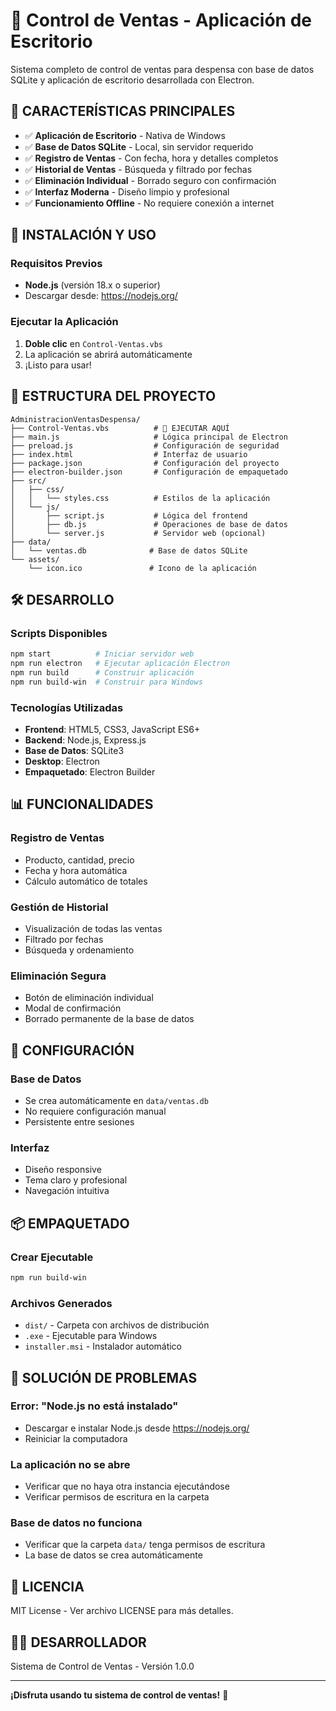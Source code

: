 # 🛒 Control de Ventas - Aplicación de Escritorio

Sistema completo de control de ventas para despensa con base de datos SQLite y aplicación de escritorio desarrollada con Electron.

## 🎯 **CARACTERÍSTICAS PRINCIPALES**

- ✅ **Aplicación de Escritorio** - Nativa de Windows
- ✅ **Base de Datos SQLite** - Local, sin servidor requerido
- ✅ **Registro de Ventas** - Con fecha, hora y detalles completos
- ✅ **Historial de Ventas** - Búsqueda y filtrado por fechas
- ✅ **Eliminación Individual** - Borrado seguro con confirmación
- ✅ **Interfaz Moderna** - Diseño limpio y profesional
- ✅ **Funcionamiento Offline** - No requiere conexión a internet

## 🚀 **INSTALACIÓN Y USO**

### **Requisitos Previos**
- **Node.js** (versión 18.x o superior)
- Descargar desde: https://nodejs.org/

### **Ejecutar la Aplicación**
1. **Doble clic** en `Control-Ventas.vbs`
2. La aplicación se abrirá automáticamente
3. ¡Listo para usar!

## 📁 **ESTRUCTURA DEL PROYECTO**

```
AdministracionVentasDespensa/
├── Control-Ventas.vbs          # 🎯 EJECUTAR AQUÍ
├── main.js                     # Lógica principal de Electron
├── preload.js                  # Configuración de seguridad
├── index.html                  # Interfaz de usuario
├── package.json                # Configuración del proyecto
├── electron-builder.json       # Configuración de empaquetado
├── src/
│   ├── css/
│   │   └── styles.css          # Estilos de la aplicación
│   └── js/
│       ├── script.js           # Lógica del frontend
│       ├── db.js               # Operaciones de base de datos
│       └── server.js           # Servidor web (opcional)
├── data/
│   └── ventas.db              # Base de datos SQLite
└── assets/
    └── icon.ico               # Icono de la aplicación
```

## 🛠️ **DESARROLLO**

### **Scripts Disponibles**
```bash
npm start          # Iniciar servidor web
npm run electron   # Ejecutar aplicación Electron
npm run build      # Construir aplicación
npm run build-win  # Construir para Windows
```

### **Tecnologías Utilizadas**
- **Frontend**: HTML5, CSS3, JavaScript ES6+
- **Backend**: Node.js, Express.js
- **Base de Datos**: SQLite3
- **Desktop**: Electron
- **Empaquetado**: Electron Builder

## 📊 **FUNCIONALIDADES**

### **Registro de Ventas**
- Producto, cantidad, precio
- Fecha y hora automática
- Cálculo automático de totales

### **Gestión de Historial**
- Visualización de todas las ventas
- Filtrado por fechas
- Búsqueda y ordenamiento

### **Eliminación Segura**
- Botón de eliminación individual
- Modal de confirmación
- Borrado permanente de la base de datos

## 🔧 **CONFIGURACIÓN**

### **Base de Datos**
- Se crea automáticamente en `data/ventas.db`
- No requiere configuración manual
- Persistente entre sesiones

### **Interfaz**
- Diseño responsive
- Tema claro y profesional
- Navegación intuitiva

## 📦 **EMPAQUETADO**

### **Crear Ejecutable**
```bash
npm run build-win
```

### **Archivos Generados**
- `dist/` - Carpeta con archivos de distribución
- `.exe` - Ejecutable para Windows
- `installer.msi` - Instalador automático

## 🐛 **SOLUCIÓN DE PROBLEMAS**

### **Error: "Node.js no está instalado"**
- Descargar e instalar Node.js desde https://nodejs.org/
- Reiniciar la computadora

### **La aplicación no se abre**
- Verificar que no haya otra instancia ejecutándose
- Verificar permisos de escritura en la carpeta

### **Base de datos no funciona**
- Verificar que la carpeta `data/` tenga permisos de escritura
- La base de datos se crea automáticamente

## 📄 **LICENCIA**

MIT License - Ver archivo LICENSE para más detalles.

## 👨‍💻 **DESARROLLADOR**

Sistema de Control de Ventas - Versión 1.0.0

---

**¡Disfruta usando tu sistema de control de ventas!** 🎉 